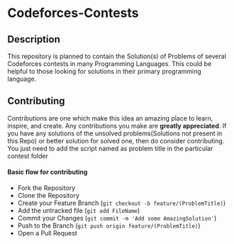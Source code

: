 # Codeforces-Contests

## Description

This repository is planned to contain the Solution(s) of Problems of several Codeforces contests in many Programming Languages. This could be helpful to those looking for solutions in their primary programming language.


## Contributing

Contributions are one which make this idea an amazing place to learn, inspire, and create. Any contributions you make are **greatly appreciated**.
If you have any solutions of the unsolved problems(Solutions not present in this Repo) or better solution for solved one, then do consider contributing.
You just need to add the script named as problem title in the particular contest folder

#### Basic flow for contributing
* Fork the Repository
* Clone the Repository
* Create your Feature Branch (`git checkout -b feature/(ProblemTitle)`)
* Add the untracked file (`git add FileName`)
* Commit your Changes (`git commit -m 'Add some AmazingSolution'`)
* Push to the Branch (`git push origin feature/(ProblemTitle)`)
* Open a Pull Request

